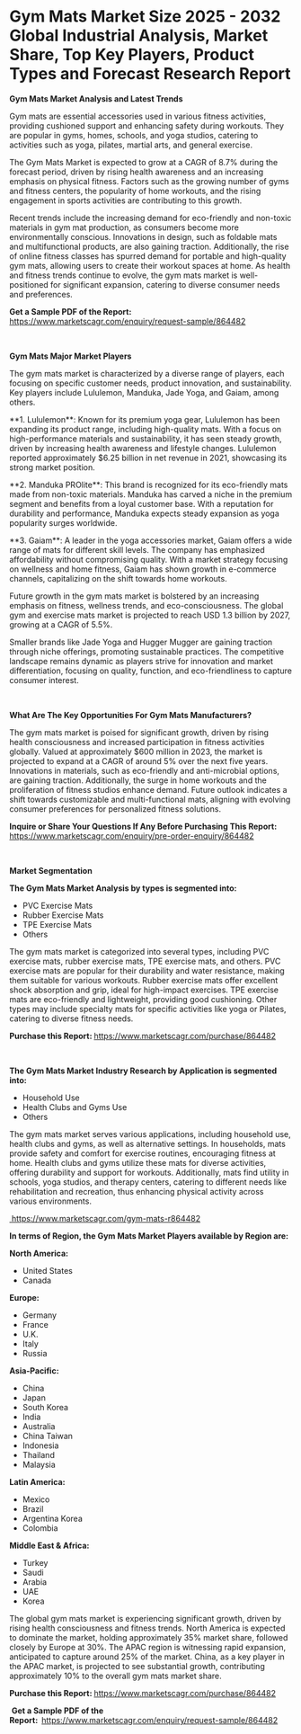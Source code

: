 <p><h1>Gym Mats Market Size 2025 - 2032 Global Industrial Analysis, Market Share, Top Key Players, Product Types and Forecast Research Report</h1></p><p><strong>Gym Mats Market Analysis and Latest Trends</strong></p>
<p><p>Gym mats are essential accessories used in various fitness activities, providing cushioned support and enhancing safety during workouts. They are popular in gyms, homes, schools, and yoga studios, catering to activities such as yoga, pilates, martial arts, and general exercise.</p><p>The Gym Mats Market is expected to grow at a CAGR of 8.7% during the forecast period, driven by rising health awareness and an increasing emphasis on physical fitness. Factors such as the growing number of gyms and fitness centers, the popularity of home workouts, and the rising engagement in sports activities are contributing to this growth. </p><p>Recent trends include the increasing demand for eco-friendly and non-toxic materials in gym mat production, as consumers become more environmentally conscious. Innovations in design, such as foldable mats and multifunctional products, are also gaining traction. Additionally, the rise of online fitness classes has spurred demand for portable and high-quality gym mats, allowing users to create their workout spaces at home. As health and fitness trends continue to evolve, the gym mats market is well-positioned for significant expansion, catering to diverse consumer needs and preferences.</p></p>
<p><strong>Get a Sample PDF of the Report:&nbsp;</strong> <a href="https://www.marketscagr.com/enquiry/request-sample/864482?utm_campaign=3056&utm_medium=2&utm_source=Github&utm_content=ia&utm_term=15042025&utm_id=gym-mats">https://www.marketscagr.com/enquiry/request-sample/864482</a></p>
<p>&nbsp;</p>
<p><strong>Gym Mats Major Market Players</strong></p>
<p><p>The gym mats market is characterized by a diverse range of players, each focusing on specific customer needs, product innovation, and sustainability. Key players include Lululemon, Manduka, Jade Yoga, and Gaiam, among others. </p><p>**1. Lululemon**: Known for its premium yoga gear, Lululemon has been expanding its product range, including high-quality mats. With a focus on high-performance materials and sustainability, it has seen steady growth, driven by increasing health awareness and lifestyle changes. Lululemon reported approximately $6.25 billion in net revenue in 2021, showcasing its strong market position.</p><p>**2. Manduka PROlite**: This brand is recognized for its eco-friendly mats made from non-toxic materials. Manduka has carved a niche in the premium segment and benefits from a loyal customer base. With a reputation for durability and performance, Manduka expects steady expansion as yoga popularity surges worldwide.</p><p>**3. Gaiam**: A leader in the yoga accessories market, Gaiam offers a wide range of mats for different skill levels. The company has emphasized affordability without compromising quality. With a market strategy focusing on wellness and home fitness, Gaiam has shown growth in e-commerce channels, capitalizing on the shift towards home workouts.</p><p>Future growth in the gym mats market is bolstered by an increasing emphasis on fitness, wellness trends, and eco-consciousness. The global gym and exercise mats market is projected to reach USD 1.3 billion by 2027, growing at a CAGR of 5.5%.</p><p>Smaller brands like Jade Yoga and Hugger Mugger are gaining traction through niche offerings, promoting sustainable practices. The competitive landscape remains dynamic as players strive for innovation and market differentiation, focusing on quality, function, and eco-friendliness to capture consumer interest.</p></p>
<p>&nbsp;</p>
<p><strong>What Are The Key Opportunities For Gym Mats Manufacturers?</strong></p>
<p><p>The gym mats market is poised for significant growth, driven by rising health consciousness and increased participation in fitness activities globally. Valued at approximately $600 million in 2023, the market is projected to expand at a CAGR of around 5% over the next five years. Innovations in materials, such as eco-friendly and anti-microbial options, are gaining traction. Additionally, the surge in home workouts and the proliferation of fitness studios enhance demand. Future outlook indicates a shift towards customizable and multi-functional mats, aligning with evolving consumer preferences for personalized fitness solutions.</p></p>
<p><strong>Inquire or Share Your Questions If Any Before Purchasing This Report:</strong> <a href="https://www.marketscagr.com/enquiry/pre-order-enquiry/864482?utm_campaign=3056&utm_medium=2&utm_source=Github&utm_content=ia&utm_term=15042025&utm_id=gym-mats">https://www.marketscagr.com/enquiry/pre-order-enquiry/864482</a></p>
<p>&nbsp;</p>
<p><strong>Market Segmentation</strong></p>
<p><strong>The Gym Mats Market Analysis by types is segmented into:</strong></p>
<p><ul><li>PVC Exercise Mats</li><li>Rubber Exercise Mats</li><li>TPE Exercise Mats</li><li>Others</li></ul></p>
<p><p>The gym mats market is categorized into several types, including PVC exercise mats, rubber exercise mats, TPE exercise mats, and others. PVC exercise mats are popular for their durability and water resistance, making them suitable for various workouts. Rubber exercise mats offer excellent shock absorption and grip, ideal for high-impact exercises. TPE exercise mats are eco-friendly and lightweight, providing good cushioning. Other types may include specialty mats for specific activities like yoga or Pilates, catering to diverse fitness needs.</p></p>
<p><strong>Purchase this Report:&nbsp;</strong><a href="https://www.marketscagr.com/purchase/864482?utm_campaign=3056&utm_medium=2&utm_source=Github&utm_content=ia&utm_term=15042025&utm_id=gym-mats">https://www.marketscagr.com/purchase/864482</a></p>
<p>&nbsp;</p>
<p><strong>The Gym Mats Market Industry Research by Application is segmented into:</strong></p>
<p><ul><li>Household Use</li><li>Health Clubs and Gyms Use</li><li>Others</li></ul></p>
<p><p>The gym mats market serves various applications, including household use, health clubs and gyms, as well as alternative settings. In households, mats provide safety and comfort for exercise routines, encouraging fitness at home. Health clubs and gyms utilize these mats for diverse activities, offering durability and support for workouts. Additionally, mats find utility in schools, yoga studios, and therapy centers, catering to different needs like rehabilitation and recreation, thus enhancing physical activity across various environments.</p></p>
<p><a href="https://www.marketscagr.com/gym-mats-r864482?utm_campaign=3056&utm_medium=2&utm_source=Github&utm_content=ia&utm_term=15042025&utm_id=gym-mats">&nbsp;https://www.marketscagr.com/gym-mats-r864482</a></p>
<p><strong>In terms of Region, the Gym Mats Market Players available by Region are:</strong></p>
<p>
    <p> <strong> North America: </strong>
        <ul>
            <li>United States</li>
            <li>Canada</li>
        </ul>
        </p> 
    <p> <strong> Europe: </strong>
        <ul>
            <li>Germany</li>
            <li>France</li>
            <li>U.K.</li>
            <li>Italy</li>
            <li>Russia</li>
        </ul>
        </p> 
    <p> <strong> Asia-Pacific: </strong>
        <ul>
            <li>China</li>
            <li>Japan</li>
            <li>South Korea</li>
            <li>India</li>
            <li>Australia</li>
            <li>China Taiwan</li>
            <li>Indonesia</li>
            <li>Thailand</li>
            <li>Malaysia</li>
        </ul>
        </p> 
    <p> <strong> Latin America: </strong>
        <ul>
            <li>Mexico</li>
            <li>Brazil</li>
            <li>Argentina Korea</li>
            <li>Colombia</li>
        </ul>
        </p> 
    <p> <strong> Middle East & Africa: </strong>
        <ul>
            <li>Turkey</li>
            <li>Saudi</li>
            <li>Arabia</li>
            <li>UAE</li>
            <li>Korea</li>
        </ul>
    </p>
    </p>
<p><p>The global gym mats market is experiencing significant growth, driven by rising health consciousness and fitness trends. North America is expected to dominate the market, holding approximately 35% market share, followed closely by Europe at 30%. The APAC region is witnessing rapid expansion, anticipated to capture around 25% of the market. China, as a key player in the APAC market, is projected to see substantial growth, contributing approximately 10% to the overall gym mats market share.</p></p>
<p><strong>Purchase this Report: </strong><a href="https://www.marketscagr.com/purchase/864482?utm_campaign=3056&utm_medium=2&utm_source=Github&utm_content=ia&utm_term=15042025&utm_id=gym-mats">https://www.marketscagr.com/purchase/864482</a></p>
<p>&nbsp;<strong>Get a Sample PDF of the Report:&nbsp;&nbsp;</strong><a href="https://www.marketscagr.com/enquiry/request-sample/864482?utm_campaign=3056&utm_medium=2&utm_source=Github&utm_content=ia&utm_term=15042025&utm_id=gym-mats">https://www.marketscagr.com/enquiry/request-sample/864482</a></p>
<p><strong></strong></p>
<p><p></p><p></p><p></p></p>